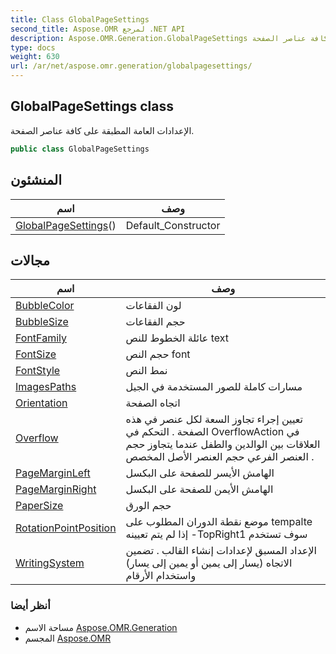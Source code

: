 ```yaml
---
title: Class GlobalPageSettings
second_title: Aspose.OMR لمرجع .NET API
description: Aspose.OMR.Generation.GlobalPageSettings فصل. الإعدادات العامة المطبقة على كافة عناصر الصفحة.
type: docs
weight: 630
url: /ar/net/aspose.omr.generation/globalpagesettings/
---
```

## GlobalPageSettings class

الإعدادات العامة المطبقة على كافة عناصر الصفحة.

```csharp
public class GlobalPageSettings
```

## المنشئون

| اسم | وصف |
| --- | --- |
| [GlobalPageSettings](globalpagesettings/)() | Default_Constructor |

## مجالات

| اسم | وصف |
| --- | --- |
| [BubbleColor](../../aspose.omr.generation/globalpagesettings/bubblecolor/) | لون الفقاعات |
| [BubbleSize](../../aspose.omr.generation/globalpagesettings/bubblesize/) | حجم الفقاعات |
| [FontFamily](../../aspose.omr.generation/globalpagesettings/fontfamily/) | عائلة الخطوط للنص text |
| [FontSize](../../aspose.omr.generation/globalpagesettings/fontsize/) | حجم النص font |
| [FontStyle](../../aspose.omr.generation/globalpagesettings/fontstyle/) | نمط النص |
| [ImagesPaths](../../aspose.omr.generation/globalpagesettings/imagespaths/) | مسارات كاملة للصور المستخدمة في الجيل |
| [Orientation](../../aspose.omr.generation/globalpagesettings/orientation/) | اتجاه الصفحة |
| [Overflow](../../aspose.omr.generation/globalpagesettings/overflow/) | تعيين إجراء تجاوز السعة لكل عنصر في هذه الصفحة . التحكم في OverflowAction في العلاقات بين الوالدين والطفل عندما يتجاوز حجم العنصر الفرعي حجم العنصر الأصل المخصص . |
| [PageMarginLeft](../../aspose.omr.generation/globalpagesettings/pagemarginleft/) | الهامش الأيسر للصفحة على البكسل |
| [PageMarginRight](../../aspose.omr.generation/globalpagesettings/pagemarginright/) | الهامش الأيمن للصفحة على البكسل |
| [PaperSize](../../aspose.omr.generation/globalpagesettings/papersize/) | حجم الورق |
| [RotationPointPosition](../../aspose.omr.generation/globalpagesettings/rotationpointposition/) | موضع نقطة الدوران المطلوب على tempalte إذا لم يتم تعيينه -TopRight1 سوف تستخدم |
| [WritingSystem](../../aspose.omr.generation/globalpagesettings/writingsystem/) | الإعداد المسبق لإعدادات إنشاء القالب . تضمين الاتجاه (يسار إلى يمين أو يمين إلى يسار) واستخدام الأرقام |

### أنظر أيضا

* مساحة الاسم [Aspose.OMR.Generation](../../aspose.omr.generation/)
* المجسم [Aspose.OMR](../../)


